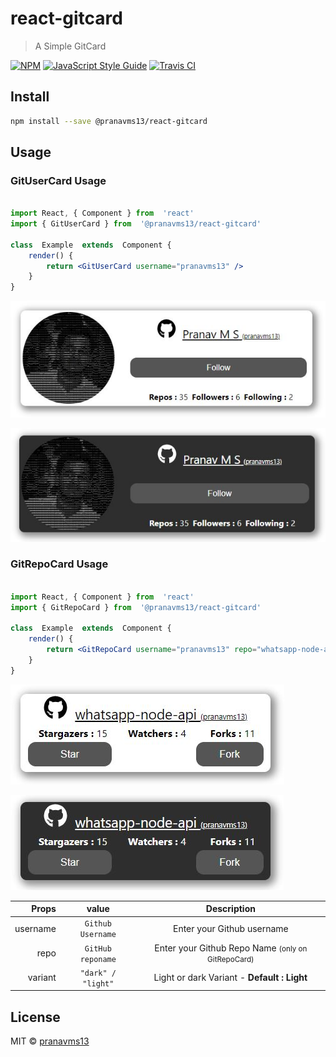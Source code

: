 # react-gitcard

> A Simple GitCard

[![NPM](https://img.shields.io/npm/v/@pranavms13/react-gitcard.svg)](https://www.npmjs.com/package/@pranavms13/react-gitcard) [![JavaScript Style Guide](https://img.shields.io/badge/code_style-standard-brightgreen.svg)](https://standardjs.com) [![Travis CI](https://api.travis-ci.com/pranavms13/react-gitcard.svg?branch=master)](https://travis-ci.com/github/pranavms13/react-gitcard)



## Install

```bash
npm install --save @pranavms13/react-gitcard
```
## Usage

### GitUserCard Usage
```jsx

import React, { Component } from  'react'
import { GitUserCard } from  '@pranavms13/react-gitcard'

class  Example  extends  Component {
	render() {
		return <GitUserCard username="pranavms13" />
	}
}

```

![GitUserCard](https://github.com/pranavms13/react-gitcard/blob/master/example/samples/GitUserCard.JPG?raw=true)

![GitUserCard](https://github.com/pranavms13/react-gitcard/blob/master/example/samples/GitUserCardDark.JPG?raw=true)



### GitRepoCard Usage



```jsx

import React, { Component } from  'react'
import { GitRepoCard } from  '@pranavms13/react-gitcard'

class  Example  extends  Component {
	render() {
		return <GitRepoCard username="pranavms13" repo="whatsapp-node-api"/>
	}
}
```

![GitRepoCard](https://github.com/pranavms13/react-gitcard/blob/master/example/samples/GitRepoCard.JPG?raw=true)

![GitRepoCardDark](https://github.com/pranavms13/react-gitcard/blob/master/example/samples/GitRepoCardDark.JPG?raw=true)

|   Props  |          value         |                            Description                           |
|---------:|:----------------------:|:----------------------------------------------------------------:|
| username |  ```Github Username``` |                     Enter your Github username                   |
|   repo   |  ```GitHub reponame``` | Enter your Github Repo Name <small>(only on GitRepoCard)</small> |
|  variant | `` "dark" / "light" `` |           Light or dark Variant - <b>Default : Light</b>         |


## License

MIT © [pranavms13](https://github.com/pranavms13)
